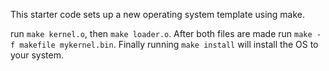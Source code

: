 This starter code sets up a new operating system template using make.

run ```make kernel.o```, then ```make loader.o```. After both files are made run ```make -f makefile mykernel.bin```.
Finally running ```make install``` will install the OS to your system.
